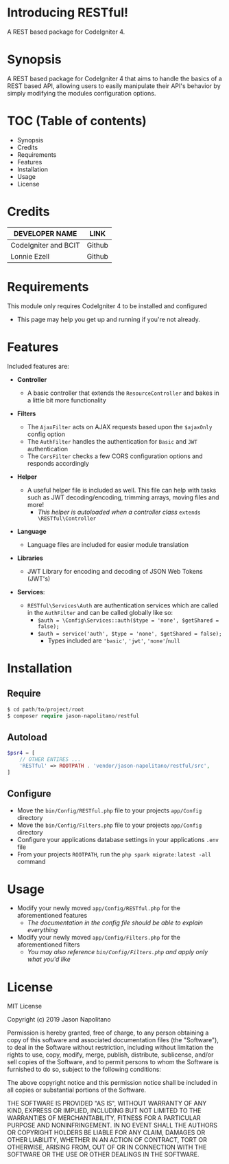 # Introducing RESTful!
A REST based package for CodeIgniter 4.

# Synopsis
A REST based package for CodeIgniter 4 that aims to handle the basics of a REST based API, allowing users to easily 
manipulate their API's behavior by simply modifying the modules configuration options.

# TOC (Table of contents) 
 - Synopsis
 - Credits
 - Requirements
 - Features
 - Installation
 - Usage
 - License

# Credits
|    DEVELOPER NAME    |  LINK  |
|----------------------|--------|
| CodeIgniter and BCIT | Github |
|     Lonnie Ezell     | Github |

# Requirements
This module only requires CodeIgniter 4 to be installed and configured
   - This page may help you get up and running if you're not already.

# Features
Included features are:  
 - **Controller**
   - A basic controller that extends the `ResourceController` and bakes in a little bit more
   functionality
   
 - **Filters**
   - The `AjaxFilter` acts on AJAX requests based upon the `$ajaxOnly` config 
   option
   - The `AuthFilter` handles the authentication for `Basic` and `JWT` authentication
   - The `CorsFilter` checks a few CORS configuration options and responds accordingly
  
 - **Helper**
   - A useful helper file is included as well. This file can help with tasks such as JWT decoding/encoding, trimming arrays, moving files and more!
     - _This helper is autoloaded when a controller class_ `extends \RESTful\Controller`  
       
  - **Language**
    - Language files are included for easier module translation
  
 - **Libraries**
   - JWT Library for encoding and decoding of JSON Web Tokens (JWT's)
     
 - **Services**:
   - `RESTful\Services\Auth` are authentication services which are called in the `AuthFilter` and can be called globally like so:
      - `$auth = \Config\Services::auth($type = 'none', $getShared = false); ` 
      - `$auth = service('auth', $type = 'none', $getShared = false); `
        - Types included are `'basic'`, `'jwt'`, `'none'`/`null`
    
# Installation

## Require
 ```php
$ cd path/to/project/root
$ composer require jason-napolitano/restful
```

## Autoload
```php
$psr4 = [
    // OTHER ENTIRES ...
    'RESTful' => ROOTPATH . 'vendor/jason-napolitano/restful/src',
]
```

## Configure
 - Move the `bin/Config/RESTful.php` file to your projects `app/Config` directory
 - Move the `bin/Config/Filters.php` file to your projects `app/Config` directory
 - Configure your applications database settings in your applications `.env` file
 - From your projects `ROOTPATH`, run the `php spark migrate:latest -all` command

# Usage
 - Modify your newly moved `app/Config/RESTful.php` for the aforementioned features
   - _The documentation in the config file should be able to explain everything_
 - Modify your newly moved `app/Config/Filters.php` for the aforementioned filters
   - _You may also reference `bin/Config/Filters.php` and apply only what you'd like_

# License
MIT License

Copyright (c) 2019 Jason Napolitano

Permission is hereby granted, free of charge, to any person obtaining a copy
of this software and associated documentation files (the "Software"), to deal
in the Software without restriction, including without limitation the rights
to use, copy, modify, merge, publish, distribute, sublicense, and/or sell
copies of the Software, and to permit persons to whom the Software is
furnished to do so, subject to the following conditions:

The above copyright notice and this permission notice shall be included in all
copies or substantial portions of the Software.

THE SOFTWARE IS PROVIDED "AS IS", WITHOUT WARRANTY OF ANY KIND, EXPRESS OR
IMPLIED, INCLUDING BUT NOT LIMITED TO THE WARRANTIES OF MERCHANTABILITY,
FITNESS FOR A PARTICULAR PURPOSE AND NONINFRINGEMENT. IN NO EVENT SHALL THE
AUTHORS OR COPYRIGHT HOLDERS BE LIABLE FOR ANY CLAIM, DAMAGES OR OTHER
LIABILITY, WHETHER IN AN ACTION OF CONTRACT, TORT OR OTHERWISE, ARISING FROM,
OUT OF OR IN CONNECTION WITH THE SOFTWARE OR THE USE OR OTHER DEALINGS IN THE
SOFTWARE.
